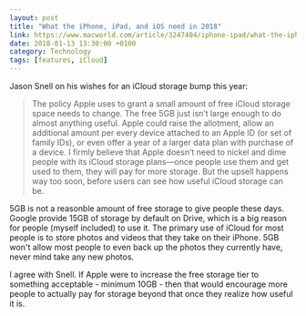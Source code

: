 ```yaml
--- 
layout: post 
title: "What the iPhone, iPad, and iOS need in 2018" 
link: https://www.macworld.com/article/3247404/iphone-ipad/what-the-iphone-ipad-and-ios-need-in-2018.html
date: 2018-01-13 13:30:00 +0100 
category: Technology 
tags: [features, iCloud] 
--- 
```


Jason Snell on his wishes for an iCloud storage bump this year:

>The policy Apple uses to grant a small amount of free iCloud storage space needs to change. The free 5GB just isn’t large enough to do almost anything useful. Apple could raise the allotment, allow an additional amount per every device attached to an Apple ID (or set of family IDs), or even offer a year of a larger data plan with purchase of a device. I firmly believe that Apple doesn’t need to nickel and dime people with its iCloud storage plans—once people use them and get used to them, they will pay for more storage. But the upsell happens way too soon, before users can see how useful iCloud storage can be.

5GB is not a reasonble amount of free storage to give people these days. Google provide 15GB of storage by default on Drive, which is a big reason for people (myself included) to use it. The primary use of iCloud for most people is to store photos and videos that they take on their iPhone. 5GB won't allow most people to even back up the photos they currently have, never mind take any new photos. 

I agree with Snell. If Apple were to increase the free storage tier to something acceptable - minimum 10GB - then that would encourage more people to actually pay for storage beyond that once they realize how useful it is.